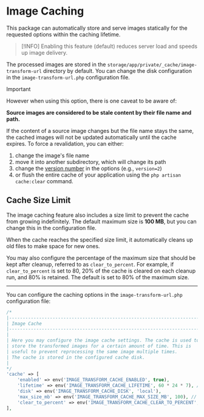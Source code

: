 # Image Caching

This package can automatically store and serve images statically for the requested options within the caching lifetime.

> [!INFO]
> Enabling this feature (default) reduces server load and speeds up image delivery.

The processed images are stored in the `storage/app/private/_cache/image-transform-url` directory by default. You can change the disk configuration in the `image-transform-url.php` configuration file.

> [!IMPORTANT]
> However when using this option, there is one caveat to be aware of:
>
> **Source images are considered to be stale content by their file name and path.**

If the content of a source image changes but the file name stays the same, the cached images will not be updated automatically until the cache expires.
To force a revalidation, you can either:

1.  change the image's file name
2.  move it into another subdirectory, which will change its path
3.  change the [version number](/available-options#version) in the options (e.g., `version=2`)
4.  or flush the entire cache of your application using the `php artisan cache:clear` command.

## Cache Size Limit

The image caching feature also includes a size limit to prevent the cache from growing indefinitely. The default maximum size is **100 MB**, but you can change this in the configuration file.

When the cache reaches the specified size limit, it automatically cleans up old files to make space for new ones.

You may also configure the percentage of the maximum size that should be kept after cleanup, referred to as `clear_to_percent`.
For example, if `clear_to_percent` is set to 80, 20% of the cache is cleared on each cleanup run, and 80% is retained. The default is set to 80% of the maximum size.

---

You can configure the caching options in the `image-transform-url.php` configuration file:

```php
/*
|--------------------------------------------------------------------------
| Image Cache
|--------------------------------------------------------------------------
|
| Here you may configure the image cache settings. The cache is used to
| store the transformed images for a certain amount of time. This is
| useful to prevent reprocessing the same image multiple times.
| The cache is stored in the configured cache disk.
|
*/
'cache' => [
    'enabled' => env('IMAGE_TRANSFORM_CACHE_ENABLED', true),
    'lifetime' => env('IMAGE_TRANSFORM_CACHE_LIFETIME', 60 * 24 * 7), // 7 days
    'disk' => env('IMAGE_TRANSFORM_CACHE_DISK', 'local'),
    'max_size_mb' => env('IMAGE_TRANSFORM_CACHE_MAX_SIZE_MB', 100), // 100 MB
    'clear_to_percent' => env('IMAGE_TRANSFORM_CACHE_CLEAR_TO_PERCENT', 80), // 80% of max size
],
```

